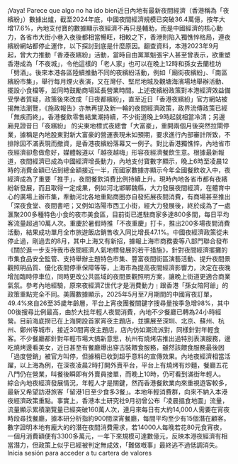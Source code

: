 ¡Vaya! Parece que algo no ha ido bien近日內地有最新夜間經濟（香港稱為「夜繽紛」）數據出爐，截至2024年底，中國夜間經濟規模已突破36.4萬億，按年大增17.6%，內地支付寶的數據顯示夜經濟不再只是輔助，而是中國經濟的核心動力，各省市大街小巷入夜後都相當暢旺，相較之下，香港則陷入獨憔悴格局，連夜繽紛網站都停止運作，以下探討到底是什麼原因。翻查資料，本港2023年9月起，曾大力推動「香港夜繽紛」活動，當時自由黨黨魁張宇人甚至曾表示，欲重塑香港成為「不夜城」，令他這樣的「老人家」也可以在晚上12時和孫女去蘭桂坊「劈酒」。後來本港各區陸續推動不同的夜繽紛活動，例如「廟街夜繽紛」、「南區繽紛市集」，舉行每月煙火表演，又在灣仔、堅尼地城及觀塘海濱場地舉辦活動、擺設小食檔等，並同時鼓勵商場延長營業時間。上述夜繽紛政策對本港經濟效益備受學者質疑，政策後來改成「日夜都繽紛」，直至近日「香港夜繽紛」官方網站被揭無法瀏覽，《施政報告》亦無再提及新一輪的夜間經濟政策，政界流傳政策已經「無疾而終」。香港餐飲零售結業潮持續，不少街道晚上9時起就相當冷清；另邊廂見證昔日「夜繽紛」 的尖東地標式夜總會「大富豪」，重開兩個月後突然拉閘停業，據稱是內地股東對新大富豪的營運表現未如預期，要求進行內部審計所致，不排除因不滿表現而撤資，是香港夜繽紛落幕又一例子。對比香港獨憔悴，內地省市夜經濟卻愈做愈好，媒體報道以「越夜越嗨」形容夜經濟餐飲生意。根據最新報道，夜間經濟已成為中國經濟增長動力，內地支付寶數字顯示，晚上6時至凌晨12時的消費金額已佔到總金額接近一半，而國家數據亦顯示今年全國餐飲收入中，夜經濟成為了重要「推手」，夜間餐飲消費比例持續上升。現時內地各省市都有夜繽紛新發展，而且取得一定成果，例如河北邯鄲魏縣，大力發展夜間經濟，在體育中心的廣場上辦市集，牽動河北各地重點商圈亦自發拓展夜間消費，有商場甚至推出「深夜食堂、夜間書吧；又例如洛陽市西工小街，經大力發展後，終於成為了一處滙聚200多種特色小食的夜市美食區，目前街已進駐商家多達800多間，每日平均客流量超過10萬人次。重慶於暑假時推「不夜重慶」打卡，推出200多場夜間消費活動，結果成功單月全市旅遊飯店銷售收入同比增長47.1%。中國夜經濟政策從未停止過，剛過去的8月，其中上海又有新招，據報上海市商務委等八部門聯合發布《關於進一步支持我市夜間經濟人氣地標發展的若干措施》，針對夜間經濟擺攤的市集食品安全監管、支持舉辦主題特色市集、豐富夜間街區演藝活動、提升夜間景觀照明品質、優化夜間停車保障等等，上海市為提高夜間經濟影響力，決定在夜晚增加臨時停車位，同時更改公共區域的夜間景觀照明方案，讓晚上街道更適合商業氣氛。參考內地經驗，原來夜經濟Z世代才是消費動力﹗跟香港「孫女陪阿爺」的政策重點完全不同。美團數據顯示，2025年5月至7月期間的中國宵夜訂單，49.4%來自26至35歲年齡層，平台上宵夜團餐關鍵字搜尋量按季急增98%，其中00後搜尋比例最高，由於大批年輕人夜間消費，內地不少餐廳已轉為24小時經營。目前海底撈已在上海開設首家宵夜主題店，並擴展至深圳、北京、蘇州、杭州、鄭州等城市，接近30間宵夜主題店，店內仿如潮流派對，同樣針對年輕食客。不少餐廳都針對年輕市場大搞新意思，杭州有燒烤店推出過特別表演服務，邊吃燒烤邊看美女，近日甚至有餐廳爆出穿古裝餵食服務，雖然該餵食服務最後因「過度營銷」被官方叫停，但據稱已收到超乎意料的宣傳效果。內地夜經濟相當活躍，以上海為例，在深夜凌晨2時打開外賣平台，平台上有燒烤有炒麵，餐廳五花八門仍在營業，叫餐後瞬即有外賣員接單，而晚上10時，仍可看到滿街年輕人。綜合內地夜經濟發展情況，年輕人才是關鍵，然而香港餐飲業向來重視遊客較多，最新又希望訪港旅客「留港1日至少食多3餐」。本地年輕消費群，向來不納入本港夜經濟政策重點。事實上，香港本土研究社9月初曾公布「凌晨搵食地圖」流量，流量顯示累積瀏覽量已經突破160萬人次，連月來每日有大約14,000人需要在宵夜時段尋找餐廳，據本研分析指約900間深宵餐廳，每間平均至少有15個潛在顧客。數字證明本地有龐大的的潛在夜間消費需求，若14000人每晚若花80元食宵夜，一個月消費額便有3300多萬元，一年下來規模可達數億元，反映本港夜經濟有相當潛力，但政策上似乎已經被判定無成效，「難做嘅事」最終逃不過低調消失。Inicia sesión para acceder a tu cartera de valores